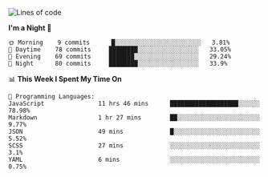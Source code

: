 <!--START_SECTION:waka-->
![Lines of code](https://img.shields.io/badge/From%20Hello%20World%20I%27ve%20Written-455402%20lines%20of%20code-blue)

**I'm a Night 🦉** 

```text
🌞 Morning    9 commits      █░░░░░░░░░░░░░░░░░░░░░░░░   3.81% 
🌆 Daytime    78 commits     ████████░░░░░░░░░░░░░░░░░   33.05% 
🌃 Evening    69 commits     ███████░░░░░░░░░░░░░░░░░░   29.24% 
🌙 Night      80 commits     ████████░░░░░░░░░░░░░░░░░   33.9%

```


📊 **This Week I Spent My Time On** 

```text
💬 Programming Languages: 
JavaScript               11 hrs 46 mins      ███████████████████░░░░░░   78.98% 
Markdown                 1 hr 27 mins        ██░░░░░░░░░░░░░░░░░░░░░░░   9.77% 
JSON                     49 mins             █░░░░░░░░░░░░░░░░░░░░░░░░   5.52% 
SCSS                     27 mins             ░░░░░░░░░░░░░░░░░░░░░░░░░   3.1% 
YAML                     6 mins              ░░░░░░░░░░░░░░░░░░░░░░░░░   0.75%

```


<!--END_SECTION:waka-->
